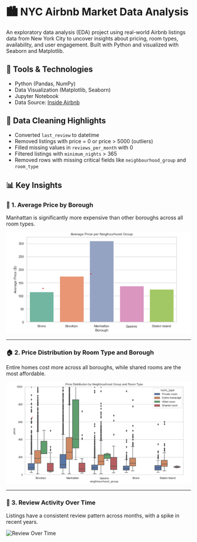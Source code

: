 # 🏙️ NYC Airbnb Market Data Analysis

An exploratory data analysis (EDA) project using real-world Airbnb listings data from New York City to uncover insights about pricing, room types, availability, and user engagement. Built with Python and visualized with Seaborn and Matplotlib.

## 🔧 Tools & Technologies
- Python (Pandas, NumPy)
- Data Visualization (Matplotlib, Seaborn)
- Jupyter Notebook
- Data Source: [Inside Airbnb](http://insideairbnb.com/)

## 🧹 Data Cleaning Highlights
- Converted `last_review` to datetime
- Removed listings with price = 0 or price > 5000 (outliers)
- Filled missing values in `reviews_per_month` with 0
- Filtered listings with `minimum_nights` > 365
- Removed rows with missing critical fields like `neighbourhood_group` and `room_type`

## 📊 Key Insights

### 🗽 1. Average Price by Borough
Manhattan is significantly more expensive than other boroughs across all room types.

![Avg Price per Borough](/avg_price_per_borough.png)

---

### 🏠 2. Price Distribution by Room Type and Borough
Entire homes cost more across all boroughs, while shared rooms are the most affordable.

![Boxplot Room Type](price_distribution_boxplot.png)

---

### 📅 3. Review Activity Over Time
Listings have a consistent review pattern across months, with a spike in recent years.

![Review Over Time](images/review_timeline.png)
